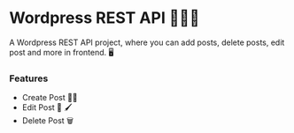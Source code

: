 # Wordpress REST API 👨🏻‍💻

A Wordpress REST API project, where you can add posts, delete posts, edit post and more in frontend. 🖥

### Features

- Create Post ✍🏼
- Edit Post 🔖 🖌
- Delete Post 🗑

